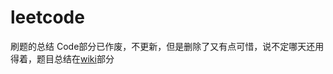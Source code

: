 # leetcode
刷题的总结
Code部分已作废，不更新，但是删除了又有点可惜，说不定哪天还用得着，题目总结在[wiki](https://github.com/wenzhoullq/leetcode/wiki)部分
